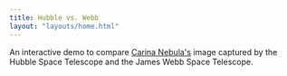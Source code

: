 ```yaml
---
title: Hubble vs. Webb
layout: "layouts/home.html"
---
```


An interactive demo to compare [Carina Nebula's](https://en.wikipedia.org/wiki/Carina_Nebula) image captured by the Hubble Space Telescope and the James Webb Space Telescope.
